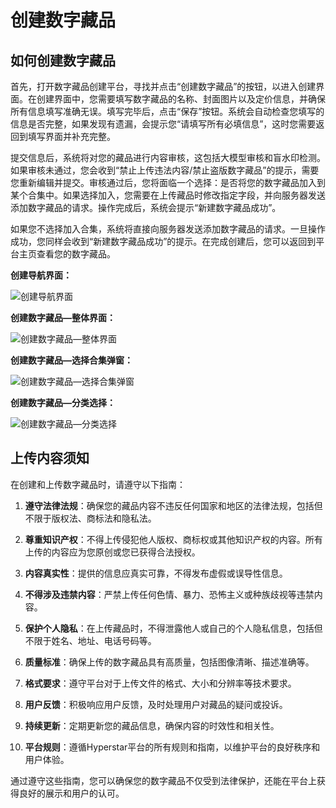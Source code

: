 # 创建数字藏品

## 如何创建数字藏品

首先，打开数字藏品创建平台，寻找并点击“创建数字藏品”的按钮，以进入创建界面。在创建界面中，您需要填写数字藏品的名称、封面图片以及定价信息，并确保所有信息填写准确无误。填写完毕后，点击“保存”按钮。系统会自动检查您填写的信息是否完整，如果发现有遗漏，会提示您“请填写所有必填信息”，这时您需要返回到填写界面并补充完整。

提交信息后，系统将对您的藏品进行内容审核，这包括大模型审核和盲水印检测。如果审核未通过，您会收到“禁止上传违法内容/禁止盗版数字藏品”的提示，需要您重新编辑并提交。审核通过后，您将面临一个选择：是否将您的数字藏品加入到某个合集中。如果选择加入，您需要在上传藏品时修改指定字段，并向服务器发送添加数字藏品的请求。操作完成后，系统会提示“新建数字藏品成功”。

如果您不选择加入合集，系统将直接向服务器发送添加数字藏品的请求。一旦操作成功，您同样会收到“新建数字藏品成功”的提示。在完成创建后，您可以返回到平台主页查看您的数字藏品。

**创建导航界面：**

![创建导航界面](https://m04ovi7hviw.feishu.cn/space/api/box/stream/download/asynccode/?code=NGRhNjIyNmY3MjNjOTcyMTk0YzA2M2ZmZDAyZDQ1YmFfZU1aa1JEYXprc1EyVWo0TEIwNGlINzVEMDkwM3ZUY0hfVG9rZW46RGNBT2JxYUk5b0RRVGZ4YTREMmNzWlp2bkFkXzE3MTYxMjA3NjQ6MTcxNjEyNDM2NF9WNA)

**创建数字藏品—整体界面：**

![创建数字藏品—整体界面](https://m04ovi7hviw.feishu.cn/space/api/box/stream/download/asynccode/?code=YmE0NmQ0OTA0YzQyNjUzNGVkZDIyOWE0YzlkZTExMzdfbkhBMnVDbm13dDBlUnZiZ0xxaVVNeklmcHYyYjVFa3BfVG9rZW46THJCUGJ5TXBwb3hTSWd4YlNZMGNMQ0FobmlnXzE3MTYxMjA4MDE6MTcxNjEyNDQwMV9WNA)



**创建数字藏品—选择合集弹窗：**

![创建数字藏品—选择合集弹窗](https://m04ovi7hviw.feishu.cn/space/api/box/stream/download/asynccode/?code=Mjc1NDY4MGVjYjNjYjRiYTVhZDg3YTgxMmE2ZDEzZDVfUmhpUm13WWFGdjhLQW83djVPb252RENhV2l1aXcwVHhfVG9rZW46VlpidWJOeFVqbzJFN0R4bmwzZ2NIY3dPbjRmXzE3MTYxMjA4Mjk6MTcxNjEyNDQyOV9WNA)



**创建数字藏品—分类选择：**

![创建数字藏品—分类选择](https://m04ovi7hviw.feishu.cn/space/api/box/stream/download/asynccode/?code=YjhmMmY1OTI2MWQ5NjQzNDAyNGI3ODVlN2FlMWE3NzFfY0FldXZieGNLakhhZm1iSTFLYlZROHg2TGN3eHVHaFdfVG9rZW46S3dzTWJNRnRObzZLVG14ZFo4bWNXVmdNbkRkXzE3MTYxMjA4NzQ6MTcxNjEyNDQ3NF9WNA)





## 上传内容须知

在创建和上传数字藏品时，请遵守以下指南：

1. **遵守法律法规**：确保您的藏品内容不违反任何国家和地区的法律法规，包括但不限于版权法、商标法和隐私法。

2. **尊重知识产权**：不得上传侵犯他人版权、商标权或其他知识产权的内容。所有上传的内容应为您原创或您已获得合法授权。

3. **内容真实性**：提供的信息应真实可靠，不得发布虚假或误导性信息。

4. **不得涉及违禁内容**：严禁上传任何色情、暴力、恐怖主义或种族歧视等违禁内容。

5. **保护个人隐私**：在上传藏品时，不得泄露他人或自己的个人隐私信息，包括但不限于姓名、地址、电话号码等。

6. **质量标准**：确保上传的数字藏品具有高质量，包括图像清晰、描述准确等。

7. **格式要求**：遵守平台对于上传文件的格式、大小和分辨率等技术要求。

8. **用户反馈**：积极响应用户反馈，及时处理用户对藏品的疑问或投诉。

9. **持续更新**：定期更新您的藏品信息，确保内容的时效性和相关性。

10. **平台规则**：遵循Hyperstar平台的所有规则和指南，以维护平台的良好秩序和用户体验。

通过遵守这些指南，您可以确保您的数字藏品不仅受到法律保护，还能在平台上获得良好的展示和用户的认可。